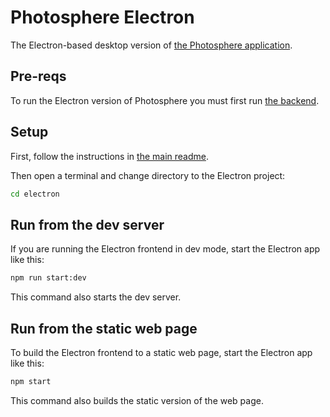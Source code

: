 # Photosphere Electron

The Electron-based desktop version of [the Photosphere application](https://rapidfullstackdevelopment.com/example-application).

## Pre-reqs

To run the Electron version of Photosphere you must first run [the backend](../backend/README.md).

## Setup

First, follow the instructions in [the main readme](../README.md).

Then open a terminal and change directory to the Electron project:

```bash
cd electron
```

## Run from the dev server

If you are running the Electron frontend in dev mode, start the Electron app like this:

```bash
npm run start:dev
```

This command also starts the dev server.

## Run from the static web page

To build the Electron frontend to a static web page, start the Electron app like this:

```bash
npm start
```

This command also builds the static version of the web page.
